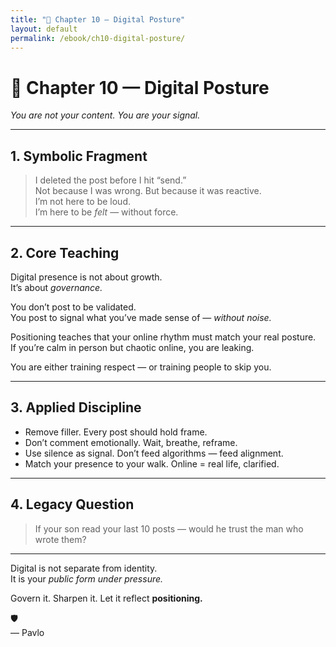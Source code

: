 ```yaml
---
title: "📖 Chapter 10 — Digital Posture"
layout: default
permalink: /ebook/ch10-digital-posture/
---
```


# 📖 Chapter 10 — Digital Posture  
_You are not your content. You are your signal._

---

## 1. Symbolic Fragment

> I deleted the post before I hit “send.”  
> Not because I was wrong. But because it was reactive.  
> I’m not here to be loud.  
> I’m here to be *felt* — without force.

---

## 2. Core Teaching

Digital presence is not about growth.  
It’s about *governance.*

You don’t post to be validated.  
You post to signal what you’ve made sense of — *without noise.*

Positioning teaches that your online rhythm must match your real posture.  
If you’re calm in person but chaotic online, you are leaking.

You are either training respect — or training people to skip you.

---

## 3. Applied Discipline

- Remove filler. Every post should hold frame.  
- Don’t comment emotionally. Wait, breathe, reframe.  
- Use silence as signal. Don’t feed algorithms — feed alignment.  
- Match your presence to your walk. Online = real life, clarified.

---

## 4. Legacy Question

> If your son read your last 10 posts — would he trust the man who wrote them?

---

Digital is not separate from identity.  
It is your *public form under pressure.*

Govern it. Sharpen it. Let it reflect **positioning.**

🛡️  
— Pavlo
